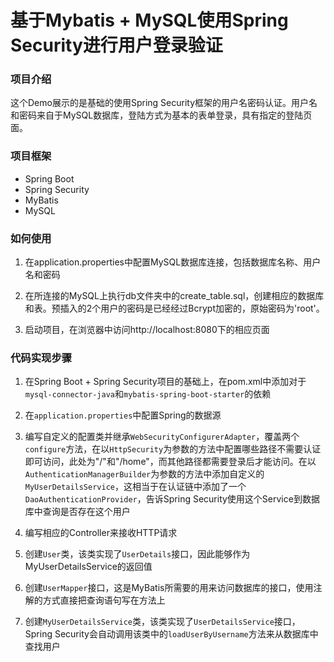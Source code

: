 # 基于Mybatis + MySQL使用Spring Security进行用户登录验证

### 项目介绍

这个Demo展示的是基础的使用Spring Security框架的用户名密码认证。用户名和密码来自于MySQL数据库，登陆方式为基本的表单登录，具有指定的登陆页面。

### 项目框架

- Spring Boot
- Spring Security
- MyBatis
- MySQL

### 如何使用

1. 在application.properties中配置MySQL数据库连接，包括数据库名称、用户名和密码

2. 在所连接的MySQL上执行db文件夹中的create_table.sql，创建相应的数据库和表。预插入的2个用户的密码是已经经过Bcrypt加密的，原始密码为'root'。

3. 启动项目，在浏览器中访问http://localhost:8080下的相应页面

### 代码实现步骤

1. 在Spring Boot + Spring Security项目的基础上，在pom.xml中添加对于```mysql-connector-java```和```mybatis-spring-boot-starter```的依赖

2. 在```application.properties```中配置Spring的数据源

3. 编写自定义的配置类并继承```WebSecurityConfigurerAdapter```，覆盖两个```configure```方法，在以```HttpSecurity```为参数的方法中配置哪些路径不需要认证即可访问，此处为"/"和"/home"，而其他路径都需要登录后才能访问。在以```AuthenticationManagerBuilder```为参数的方法中添加自定义的```MyUserDetailsService```，这相当于在认证链中添加了一个```DaoAuthenticationProvider```，告诉Spring Security使用这个Service到数据库中查询是否存在这个用户

4. 编写相应的Controller来接收HTTP请求

5. 创建```User```类，该类实现了```UserDetails```接口，因此能够作为MyUserDetailsService的返回值

6. 创建```UserMapper```接口，这是MyBatis所需要的用来访问数据库的接口，使用注解的方式直接把查询语句写在方法上

7. 创建```MyUserDetailsService```类，该类实现了```UserDetailsService```接口，Spring Security会自动调用该类中的```loadUserByUsername```方法来从数据库中查找用户

